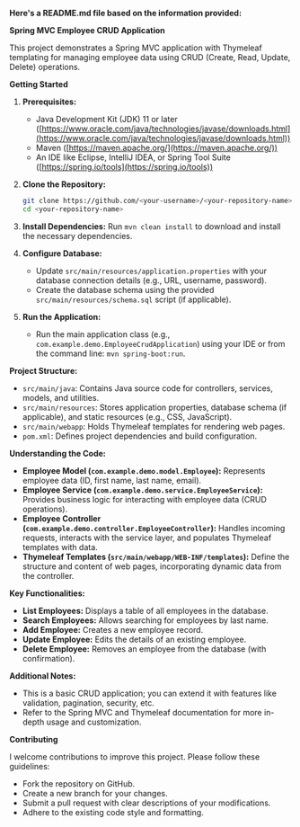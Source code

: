 **Here's a README.md file based on the information provided:**

**Spring MVC Employee CRUD Application**

This project demonstrates a Spring MVC application with Thymeleaf templating for managing employee data using CRUD (Create, Read, Update, Delete) operations.

**Getting Started**

1. **Prerequisites:**
    - Java Development Kit (JDK) 11 or later ([https://www.oracle.com/java/technologies/javase/downloads.html](https://www.oracle.com/java/technologies/javase/downloads.html))
    - Maven ([https://maven.apache.org/](https://maven.apache.org/))
    - An IDE like Eclipse, IntelliJ IDEA, or Spring Tool Suite ([https://spring.io/tools](https://spring.io/tools))

2. **Clone the Repository:**
   ```bash
   git clone https://github.com/<your-username>/<your-repository-name>.git
   cd <your-repository-name>
   ```

3. **Install Dependencies:**
   Run `mvn clean install` to download and install the necessary dependencies.

4. **Configure Database:**
    - Update `src/main/resources/application.properties` with your database connection details (e.g., URL, username, password).
    - Create the database schema using the provided `src/main/resources/schema.sql` script (if applicable).

5. **Run the Application:**
    - Run the main application class (e.g., `com.example.demo.EmployeeCrudApplication`) using your IDE or from the command line: `mvn spring-boot:run`.

**Project Structure:**

- `src/main/java`: Contains Java source code for controllers, services, models, and utilities.
- `src/main/resources`: Stores application properties, database schema (if applicable), and static resources (e.g., CSS, JavaScript).
- `src/main/webapp`: Holds Thymeleaf templates for rendering web pages.
- `pom.xml`: Defines project dependencies and build configuration.

**Understanding the Code:**

- **Employee Model (`com.example.demo.model.Employee`):** Represents employee data (ID, first name, last name, email).
- **Employee Service (`com.example.demo.service.EmployeeService`):** Provides business logic for interacting with employee data (CRUD operations).
- **Employee Controller (`com.example.demo.controller.EmployeeController`):** Handles incoming requests, interacts with the service layer, and populates Thymeleaf templates with data.
- **Thymeleaf Templates (`src/main/webapp/WEB-INF/templates`):** Define the structure and content of web pages, incorporating dynamic data from the controller.

**Key Functionalities:**

- **List Employees:** Displays a table of all employees in the database.
- **Search Employees:** Allows searching for employees by last name.
- **Add Employee:** Creates a new employee record.
- **Update Employee:** Edits the details of an existing employee.
- **Delete Employee:** Removes an employee from the database (with confirmation).

**Additional Notes:**

- This is a basic CRUD application; you can extend it with features like validation, pagination, security, etc.
- Refer to the Spring MVC and Thymeleaf documentation for more in-depth usage and customization.

**Contributing**

I welcome contributions to improve this project. Please follow these guidelines:

- Fork the repository on GitHub.
- Create a new branch for your changes.
- Submit a pull request with clear descriptions of your modifications.
- Adhere to the existing code style and formatting.
